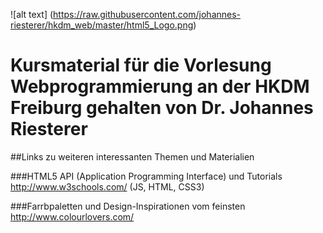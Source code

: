 ![alt text] (https://raw.githubusercontent.com/johannes-riesterer/hkdm_web/master/html5_Logo.png)

# Kursmaterial für die Vorlesung Webprogrammierung an der HKDM Freiburg gehalten von  Dr. Johannes Riesterer

##Links zu weiteren interessanten Themen und Materialien

###HTML5 API (Application Programming Interface) und Tutorials
http://www.w3schools.com/ (JS, HTML, CSS3)

###Farrbpaletten und Design-Inspirationen vom feinsten
http://www.colourlovers.com/
